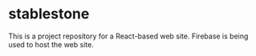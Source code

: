 # stablestone

This is a project repository for a React-based web site. Firebase is being used to host the web site.
